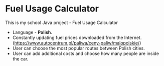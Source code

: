 Fuel Usage Calculator
========

This is my school Java project - Fuel Usage Calculator

- Language - **Polish**.
- Constantly updating fuel prices downloaded from the Internet. (https://www.autocentrum.pl/paliwa/ceny-paliw/malopolskie/)
- User can choose the most popular routes between Polish cities.
- User can add additional costs and choose how many people are inside the car.
